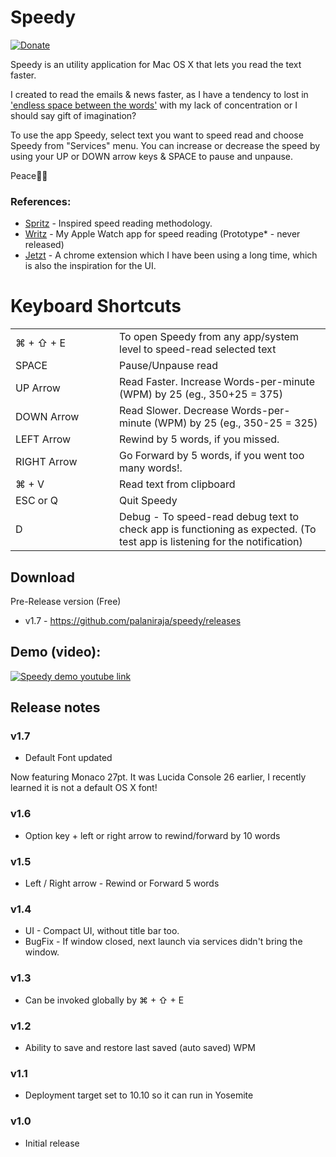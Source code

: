 # Speedy

[![Donate](https://img.shields.io/badge/Donate-PayPal-green.svg)](https://www.paypal.me/palaniraja)

Speedy is an utility application for Mac OS X that lets you read the text faster. 

I created to read the emails & news faster, as I have a tendency to lost in  ['endless space between the words'](http://www.imdb.com/title/tt1798709/quotes?item=qt2085733) with my lack of concentration or I should say gift of imagination? 

To use the app Speedy, select text you want to speed read and choose Speedy from "Services" menu. You can increase or decrease the speed by using your UP or DOWN arrow keys & SPACE to pause and unpause. 

Peace✌🏼

### References:

- [Spritz](http://spritzinc.com/the-science) - Inspired speed reading methodology.
- [Writz](https://www.flickr.com/photos/palaniraja-mca/15666950097/in/album-72157649000499147/) - My Apple Watch app for speed reading (Prototype* - never released)
- [Jetzt](https://ds300.github.io/jetzt/) - A chrome extension which I have been using a long time, which is also the inspiration for the UI.


# Keyboard Shortcuts

<table>
<tr>
        <td width="150px">⌘ + ⇧ + E</td>
        <td>To open Speedy from any app/system level to speed-read selected text</td>
    </tr>
    <tr>
        <td>SPACE</td>
        <td>Pause/Unpause read</td>
    </tr>
    <tr>
        <td>UP Arrow</td>
        <td>Read Faster. Increase Words-per-minute (WPM) by 25 (eg., 350+25 = 375)</td>
    </tr>
    <tr>
        <td>DOWN Arrow</td>
        <td>Read Slower. Decrease Words-per-minute (WPM) by 25 (eg., 350-25 = 325)</td>
    </tr>
    <tr>
        <td>LEFT Arrow</td>
        <td>Rewind by 5 words, if you missed.</td>
    </tr>
    <tr>
        <td>RIGHT Arrow</td>
        <td>Go Forward by 5 words, if you went too many words!.</td>
    </tr>
    <tr>
        <td>⌘ + V</td>
        <td>Read text from clipboard</td>
    </tr>
    <tr>
        <td>ESC or Q </td>
        <td>Quit Speedy</td>
    </tr>
    <tr>
        <td>D</td>
        <td>Debug - To speed-read debug text to check app is functioning as expected. (To test app is listening for the notification)</td>
    </tr>
</table>


## Download

Pre-Release version (Free) 

* v1.7 - https://github.com/palaniraja/speedy/releases


## Demo (video):

[![Speedy demo youtube link](https://img.youtube.com/vi/6N0XEebYNcE/0.jpg)](https://www.youtube.com/watch?v=6N0XEebYNcE)




## Release notes

### v1.7

* Default Font updated

Now featuring Monaco 27pt. It was Lucida Console 26 earlier, I recently learned it is not a default OS X font!

### v1.6

* Option key + left or right arrow to rewind/forward by 10 words

### v1.5

* Left / Right arrow - Rewind or Forward 5 words

### v1.4

* UI - Compact UI, without title bar too.
* BugFix - If window closed, next launch via services didn't bring the window.

### v1.3

* Can be invoked globally by ⌘ + ⇧ + E

### v1.2

* Ability to save and restore last saved (auto saved) WPM

### v1.1

* Deployment target set to 10.10 so it can run in Yosemite

### v1.0

* Initial release

